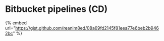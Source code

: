 # Bitbucket pipelines \(CD\)

{% embed url="https://gist.github.com/reanim8ed/08a69fd2145f81eea77e6beb2b9462bc" %}



